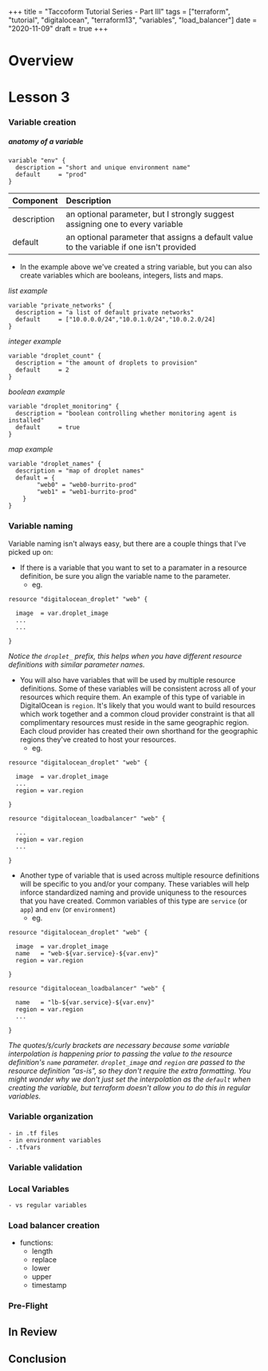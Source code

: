 +++
title =  "Taccoform Tutorial Series - Part III"
tags = ["terraform", "tutorial", "digitalocean", "terraform13", "variables", "load_balancer"]
date = "2020-11-09"
draft = true
+++


# Overview


# Lesson 3

### Variable creation

##### anatomy of a variable

```hcl
variable "env" {
  description = "short and unique environment name"
  default     = "prod"
}
```

| Component            | Description                                                                              |
| :------------------- | :--------------------------------------------------------------------------------------- |
| description          | an optional parameter, but I strongly suggest assigning one to every variable            |
| default              | an optional parameter that assigns a default value to the variable if one isn't provided |


* In the example above we've created a string variable, but you can also create variables which are booleans, integers, lists and maps.

_list example_

```hcl
variable "private_networks" {
  description = "a list of default private networks"
  default     = ["10.0.0.0/24","10.0.1.0/24","10.0.2.0/24]
}
```

_integer example_

```hcl
variable "droplet_count" {
  description = "the amount of droplets to provision"
  default     = 2
}
```

_boolean example_

```hcl
variable "droplet_monitoring" {
  description = "boolean controlling whether monitoring agent is installed"
  default     = true
}
```

_map example_

```hcl
variable "droplet_names" {
  description = "map of droplet names"
  default = {
        "web0" = "web0-burrito-prod"
        "web1" = "web1-burrito-prod"
    }
}
```

### Variable naming

Variable naming isn't always easy, but there are a couple things that I've picked up on:


* If there is a variable that you want to set to a paramater in a resource definition, be sure you align the variable name to the parameter.
    - eg.    

```hcl
resource "digitalocean_droplet" "web" {

  image  = var.droplet_image
  ...
  ...

}
```
_Notice the `droplet_` prefix, this helps when you have different resource definitions with similar parameter names._ 

* You will also have variables that will be used by multiple resource definitions. Some of these variables will be consistent across all of your resources which require them. An example of this type of variable in DigitalOcean is `region`. It's likely that you would want to build resources which work together and a common cloud provider constraint is that all complimentary resources must reside in the same geographic region. Each cloud provider has created their own shorthand for the geographic regions they've created to host your resources. 
    - eg.

```hcl
resource "digitalocean_droplet" "web" {

  image  = var.droplet_image
  ...
  region = var.region

}

resource "digitalocean_loadbalancer" "web" {

  ...
  region = var.region
  ...

}
```

* Another type of variable that is used across multiple resource definitions will be specific to you and/or your company. These variables will help inforce standardized naming and provide uniquness to the resources that you have created. Common variables of this type are `service` (or `app`) and `env` (or `environment`)
    - eg.

```hcl
resource "digitalocean_droplet" "web" {

  image  = var.droplet_image
  name   = "web-${var.service}-${var.env}"
  region = var.region

}

resource "digitalocean_loadbalancer" "web" {

  name   = "lb-${var.service}-${var.env}"
  region = var.region
  ...
  
}
```
_The quotes/`$`/curly brackets are necessary because some variable interpolation is happening prior to passing the value to the resource definition's `name` parameter. `droplet_image` and `region` are passed to the resource definition "as-is", so they don't require the extra formatting. You might wonder why we don't just set the interpolation as the `default` when creating the variable, but terraform doesn't allow you to do this in regular variables._ 

### Variable organization
    - in .tf files
    - in environment variables
    - .tfvars
### Variable validation 
### Local Variables
    - vs regular variables
### Load balancer creation
* functions:
    - length
    - replace
    - lower
    - upper
    - timestamp



### Pre-Flight



## In Review


## Conclusion 
